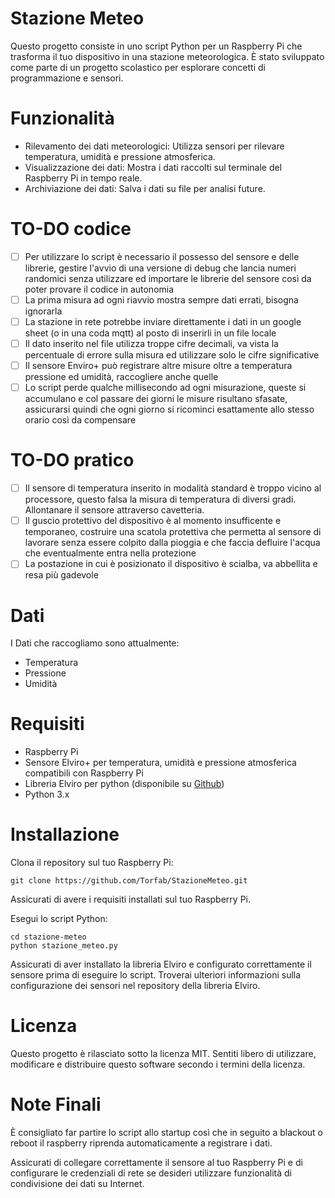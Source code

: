 # Stazione Meteo
Questo progetto consiste in uno script Python per un Raspberry Pi che trasforma il tuo dispositivo in una stazione meteorologica. È stato sviluppato come parte di un progetto scolastico per esplorare concetti di programmazione e sensori.

# Funzionalità
* Rilevamento dei dati meteorologici: Utilizza sensori per rilevare temperatura, umidità e pressione atmosferica.
* Visualizzazione dei dati: Mostra i dati raccolti sul terminale del Raspberry Pi in tempo reale.
* Archiviazione dei dati: Salva i dati su file per analisi future.

# TO-DO codice
- [ ] Per utilizzare lo script è necessario il possesso del sensore e delle librerie, gestire l'avvio di una versione di debug che lancia numeri randomici senza utilizzare ed importare le librerie del sensore così da poter provare il codice in autonomia
- [ ] La prima misura ad ogni riavvio mostra sempre dati errati, bisogna ignorarla
- [ ] La stazione in rete potrebbe inviare direttamente i dati in un google sheet (o in una coda mqtt) al posto di inserirli in un file locale
- [ ] Il dato inserito nel file utilizza troppe cifre decimali, va vista la percentuale di errore sulla misura ed utilizzare solo le cifre significative
- [ ] Il sensore Enviro+ può registrare altre misure oltre a temperatura pressione ed umidità, raccogliere anche quelle
- [ ] Lo script perde qualche millisecondo ad ogni misurazione, queste si accumulano e col passare dei giorni le misure risultano sfasate, assicurarsi quindi che ogni giorno si ricominci esattamente allo stesso orario così da compensare 

# TO-DO pratico
- [ ] Il sensore di temperatura inserito in modalità standard è troppo vicino al processore, questo falsa la misura di temperatura di diversi gradi. Allontanare il sensore attraverso cavetteria.
- [ ] Il guscio protettivo del dispositivo è al momento insufficente e temporaneo, costruire una scatola protettiva che permetta al sensore di lavorare senza essere colpito dalla pioggia e che faccia defluire l'acqua che eventualmente entra nella protezione
- [ ] La postazione in cui è posizionato il dispositivo è scialba, va abbellita e resa più gadevole

# Dati
I Dati che raccogliamo sono attualmente:
* Temperatura
* Pressione
* Umidità

# Requisiti
* Raspberry Pi 
* Sensore Elviro+ per temperatura, umidità e pressione atmosferica compatibili con Raspberry Pi
* Libreria Elviro per python (disponibile su [Github](https://github.com/pimoroni/enviroplus-python))
* Python 3.x

# Installazione
Clona il repository sul tuo Raspberry Pi:
``` 
git clone https://github.com/Torfab/StazioneMeteo.git
```

Assicurati di avere i requisiti installati sul tuo Raspberry Pi.

Esegui lo script Python:

```
cd stazione-meteo
python stazione_meteo.py
```
Assicurati di aver installato la libreria Elviro e configurato correttamente il sensore prima di eseguire lo script. Troverai ulteriori informazioni sulla configurazione dei sensori nel repository della libreria Elviro.

# Licenza
Questo progetto è rilasciato sotto la licenza MIT. Sentiti libero di utilizzare, modificare e distribuire questo software secondo i termini della licenza.

# Note Finali
È consigliato far partire lo script allo startup così che in seguito a blackout o reboot il raspberry riprenda automaticamente a registrare i dati.

Assicurati di collegare correttamente il sensore al tuo Raspberry Pi e di configurare le credenziali di rete se desideri utilizzare funzionalità di condivisione dei dati su Internet.

